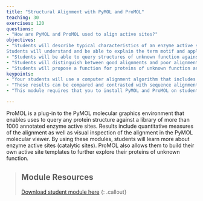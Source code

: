 ```yaml
---
title: "Structural Alignment with PyMOL and ProMOL"
teaching: 30
exercises: 120
questions:
- "How are PyMOL and ProMOL used to align active sites?"
objectives:
- "Students will describe typical characteristics of an enzyme active site.
Students will understand and be able to explain the term motif and apply it to enzyme active sites."
- "Students will be able to query structures of unknown function against a library of enzyme active site motif templates."
- "Students will distinguish between good alignments and poor alignments of unknown versus known proteins based on Levenshtein distance (a measure of the similarity between two data sets), RMSD values (a measure of the differences between values), and visual alignments."
- "Students will propose a function for proteins of unknown function and develop plans for testing their hypothesis in silico and in vitro."
keypoints:
- "Your students will use a computer alignment algorithm that includes quantitative measures (Levenshtein distance and RMSD values) and visual inspection to measure quality of alignments."
- "These results can be compared and contrasted with sequence alignment (BLAST, Pfam) and and full backbone alignment (Dali) results in other BASIL modules."
- "This module requires that you to install PyMOL and ProMOL on student-accessible computers and requires internet access."

---
```

ProMOL is a plug-in to the PyMOL molecular graphics environment that enables uses to query any protein structure against a library of more than 1000 annotated enzyme active sites. Results include quantitative measures of the alignment as well as visual inspection of the alignment in the PyMOL molecular viewer. By using these modules, students will learn more about enzyme active sites (catalytic sites). ProMOL also allows them to build their own active site templates to further explore their proteins of unknown function.

> ## Module Resources
>[Download student module here](https://docs.google.com/document/d/1R1BYVydLCiqRdiHcn39IpeHKp2Ovkqp1HXCZFFh1Nys/edit?usp=sharing)
{: .callout}
